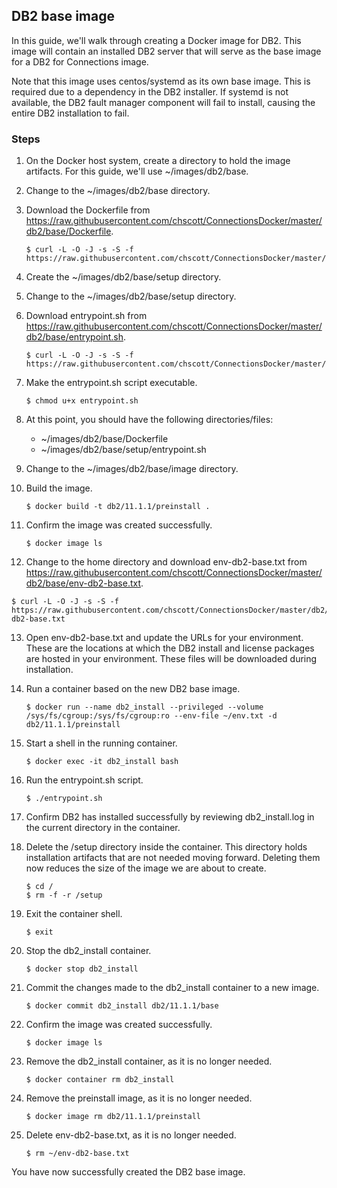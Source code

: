 ## DB2 base image

In this guide, we'll walk through creating a Docker image for DB2. This image will contain an installed DB2 server that will 
serve as the base image for a DB2 for Connections image.

Note that this image uses centos/systemd as its own base image. This is required due to a dependency in the DB2 installer. If 
systemd is not available, the DB2 fault manager component will fail to install, causing the entire DB2 installation to fail.

### Steps

1. On the Docker host system, create a directory to hold the image artifacts. For this guide, we'll use ~/images/db2/base.

2. Change to the ~/images/db2/base directory.

3. Download the Dockerfile from https://raw.githubusercontent.com/chscott/ConnectionsDocker/master/db2/base/Dockerfile. 

   ```
   $ curl -L -O -J -s -S -f https://raw.githubusercontent.com/chscott/ConnectionsDocker/master/db2/base/Dockerfile
   ```
   
4. Create the ~/images/db2/base/setup directory.
   
5. Change to the ~/images/db2/base/setup directory.

6. Download entrypoint.sh from https://raw.githubusercontent.com/chscott/ConnectionsDocker/master/db2/base/entrypoint.sh.

   ```
   $ curl -L -O -J -s -S -f https://raw.githubusercontent.com/chscott/ConnectionsDocker/master/db2/base/entrypoint.sh
   ```

7. Make the entrypoint.sh script executable.

   ```
   $ chmod u+x entrypoint.sh
   ```
   
8. At this point, you should have the following directories/files:

   - ~/images/db2/base/Dockerfile
   - ~/images/db2/base/setup/entrypoint.sh
   
9. Change to the ~/images/db2/base/image directory.

10. Build the image.

    ```
    $ docker build -t db2/11.1.1/preinstall .
    ```
    
11. Confirm the image was created successfully.

    ```
    $ docker image ls
    ```
    
12. Change to the home directory and download env-db2-base.txt from 
    https://raw.githubusercontent.com/chscott/ConnectionsDocker/master/db2/base/env-db2-base.txt.
   
   ```
   $ curl -L -O -J -s -S -f https://raw.githubusercontent.com/chscott/ConnectionsDocker/master/db2/base/env-db2-base.txt
   ```
   
13. Open env-db2-base.txt and update the URLs for your environment. These are the locations at which the DB2 install and 
    license packages are hosted in your environment. These files will be downloaded during installation.
   
14. Run a container based on the new DB2 base image.

    ```
    $ docker run --name db2_install --privileged --volume /sys/fs/cgroup:/sys/fs/cgroup:ro --env-file ~/env.txt -d db2/11.1.1/preinstall
    ```
    
15. Start a shell in the running container.

    ```
    $ docker exec -it db2_install bash
    ```
    
16. Run the entrypoint.sh script.

    ```
    $ ./entrypoint.sh
    ```
    
17. Confirm DB2 has installed successfully by reviewing db2_install.log in the current directory in the container.

18. Delete the /setup directory inside the container. This directory holds installation artifacts that are not needed moving
    forward. Deleting them now reduces the size of the image we are about to create.
    
    ```
    $ cd /
    $ rm -f -r /setup
    ```
    
19. Exit the container shell.

    ```
    $ exit
    ```
 
20. Stop the db2_install container.

    ```
    $ docker stop db2_install
    ```
    
21. Commit the changes made to the db2_install container to a new image.

    ```
    $ docker commit db2_install db2/11.1.1/base
    ```
    
22. Confirm the image was created successfully.

    ```
    $ docker image ls
    ```
    
23. Remove the db2_install container, as it is no longer needed.

    ```
    $ docker container rm db2_install
    ```
    
24. Remove the preinstall image, as it is no longer needed.

    ```
    $ docker image rm db2/11.1.1/preinstall
    ```

22. Delete env-db2-base.txt, as it is no longer needed.

    ```
    $ rm ~/env-db2-base.txt
    ```
    
You have now successfully created the DB2 base image.